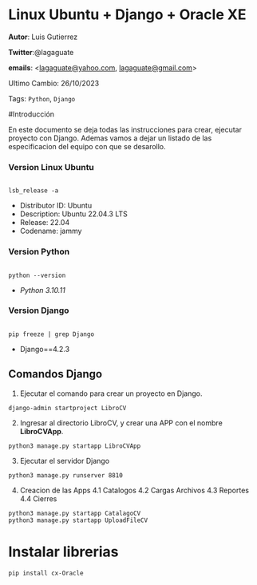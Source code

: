 Linux Ubuntu + Django + Oracle XE
========================

**Autor**: Luis Gutierrez

**Twitter**:@lagaguate

**emails**: <lagaguate@yahoo.com, lagaguate@gmail.com>

Ultimo Cambio: 26/10/2023

Tags: `Python`, `Django`

#Introducción

En este documento se deja todas las instrucciones para crear, ejecutar proyecto con Django.  Ademas vamos a dejar un listado de las especificacion del equipo con que se desarollo.

### Version Linux Ubuntu
```

lsb_release -a

```
- Distributor ID:	Ubuntu
- Description:	Ubuntu 22.04.3 LTS
- Release:	22.04
- Codename:	jammy
### Version Python
```

python --version

```
- *Python 3.10.11*

### Version Django
```

pip freeze | grep Django

```

- Django==4.2.3

## Comandos Django

1. Ejecutar el comando para crear un proyecto en Django.

```
django-admin startproject LibroCV
```

2. Ingresar al directorio LibroCV, y crear una APP con el nombre  **LibroCVApp**.

```
python3 manage.py startapp LibroCVApp
```

3. Ejecutar el servidor Django
```
python3 manage.py runserver 8810
```

4. Creacion de las Apps
4.1 Catalogos
4.2 Cargas Archivos
4.3 Reportes
4.4 Cierres

```
python3 manage.py startapp CatalagoCV
python3 manage.py startapp UploadFileCV

```
# Instalar librerias
```
pip install cx-Oracle
```